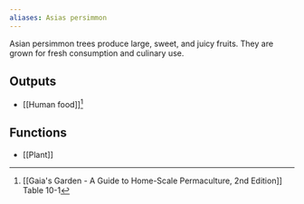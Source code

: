 ```yaml
---
aliases: Asias persimmon
---
```

Asian persimmon trees produce large, sweet, and juicy fruits. They are grown for fresh consumption and culinary use.
## Outputs
- [[Human food]][^1]
## Functions
- [[Plant]]

[^1]: [[Gaia's Garden - A Guide to Home-Scale Permaculture, 2nd Edition]] Table 10-1
